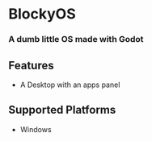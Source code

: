 # BlockyOS
### A dumb little OS made with Godot

## Features
* A Desktop with an apps panel

## Supported Platforms
* Windows
